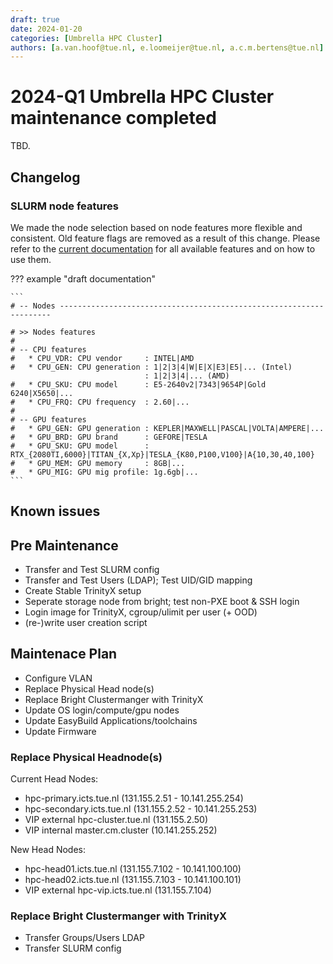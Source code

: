 ```yaml
---
draft: true
date: 2024-01-20
categories: [Umbrella HPC Cluster]
authors: [a.van.hoof@tue.nl, e.loomeijer@tue.nl, a.c.m.bertens@tue.nl]
---
```


# 2024-Q1 Umbrella HPC Cluster maintenance completed 

TBD.

<!-- more -->

## Changelog

### SLURM node features

We made the node selection based on node features more flexible and consistent. Old feature flags are removed as a result of this change.
Please refer to the [current documentation]() for all available features and on how to use them.

??? example "draft documentation"

    ```
    # -- Nodes --------------------------------------------------------------------
    
    # >> Nodes features
    #
    # -- CPU features
    #   * CPU_VDR: CPU vendor     : INTEL|AMD
    #   * CPU_GEN: CPU generation : 1|2|3|4|W|E|X|E3|E5|... (Intel)
                                  : 1|2|3|4|... (AMD)
    #   * CPU_SKU: CPU model      : E5-2640v2|7343|9654P|Gold 6240|X5650|...
    #   * CPU_FRQ: CPU frequency  : 2.60|...
    #
    # -- GPU features
    #   * GPU_GEN: GPU generation : KEPLER|MAXWELL|PASCAL|VOLTA|AMPERE|...
    #   * GPU_BRD: GPU brand      : GEFORE|TESLA
    #   * GPU_SKU: GPU model      : RTX_{2080TI,6000}|TITAN_{X,Xp}|TESLA_{K80,P100,V100}|A{10,30,40,100}
    #   * GPU_MEM: GPU memory     : 8GB|...
    #   * GPU_MIG: GPU mig profile: 1g.6gb|...
    ```

## Known issues

## Pre Maintenance

* Transfer and Test SLURM config
* Transfer and Test Users (LDAP); Test UID/GID mapping
* Create Stable TrinityX setup
* Seperate storage node from bright; test non-PXE boot & SSH login
* Login image for TrinityX, cgroup/ulimit per user (+ OOD)
* (re-)write user creation script 

## Maintenace Plan

* Configure VLAN
* Replace Physical Head node(s)
* Replace Bright Clustermanger with TrinityX
* Update OS login/compute/gpu nodes
* Update EasyBuild Applications/toolchains
* Update Firmware

### Replace Physical Headnode(s)

Current Head Nodes:
- hpc-primary.icts.tue.nl (131.155.2.51 - 10.141.255.254)
- hpc-secondary.icts.tue.nl (131.155.2.52 - 10.141.255.253) 
- VIP external hpc-cluster.tue.nl (131.155.2.50) 
- VIP internal master.cm.cluster (10.141.255.252)

New Head Nodes: 
- hpc-head01.icts.tue.nl (131.155.7.102 - 10.141.100.100)
- hpc-head02.icts.tue.nl (131.155.7.103 - 10.141.100.101)
- VIP external hpc-vip.icts.tue.nl (131.155.7.104)

### Replace Bright Clustermanger with TrinityX

* Transfer Groups/Users LDAP
* Transfer SLURM config 

